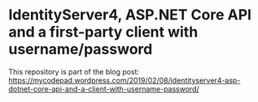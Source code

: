 # IdentityServer4, ASP.NET Core API and a first-party client with username/password

This repository is part of the blog post: https://mycodepad.wordpress.com/2019/02/08/identityserver4-asp-dotnet-core-api-and-a-client-with-username-password/

